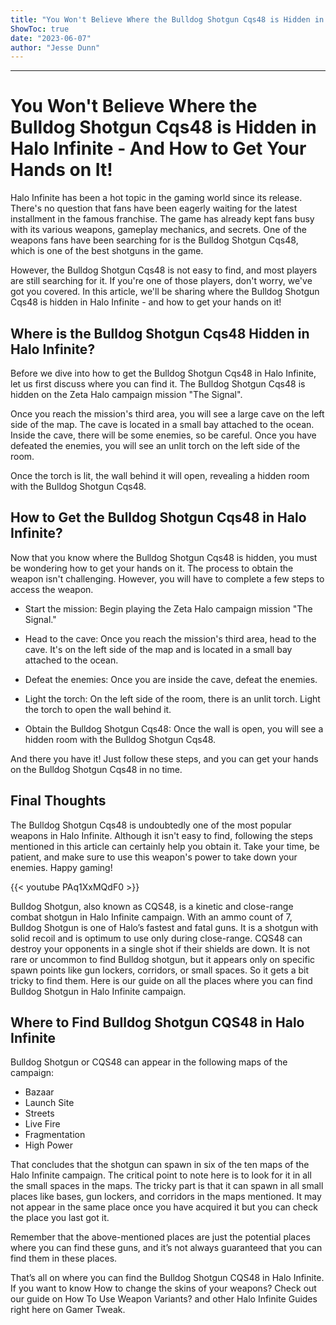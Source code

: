 ```yaml
---
title: "You Won't Believe Where the Bulldog Shotgun Cqs48 is Hidden in Halo Infinite - And How to Get Your Hands on It!"
ShowToc: true 
date: "2023-06-07"
author: "Jesse Dunn"
---
```

*****
# You Won't Believe Where the Bulldog Shotgun Cqs48 is Hidden in Halo Infinite - And How to Get Your Hands on It!

Halo Infinite has been a hot topic in the gaming world since its release. There's no question that fans have been eagerly waiting for the latest installment in the famous franchise. The game has already kept fans busy with its various weapons, gameplay mechanics, and secrets. One of the weapons fans have been searching for is the Bulldog Shotgun Cqs48, which is one of the best shotguns in the game. 

However, the Bulldog Shotgun Cqs48 is not easy to find, and most players are still searching for it. If you're one of those players, don't worry, we've got you covered. In this article, we'll be sharing where the Bulldog Shotgun Cqs48 is hidden in Halo Infinite - and how to get your hands on it!

## Where is the Bulldog Shotgun Cqs48 Hidden in Halo Infinite?

Before we dive into how to get the Bulldog Shotgun Cqs48 in Halo Infinite, let us first discuss where you can find it. The Bulldog Shotgun Cqs48 is hidden on the Zeta Halo campaign mission "The Signal". 

Once you reach the mission's third area, you will see a large cave on the left side of the map. The cave is located in a small bay attached to the ocean. Inside the cave, there will be some enemies, so be careful. Once you have defeated the enemies, you will see an unlit torch on the left side of the room.

Once the torch is lit, the wall behind it will open, revealing a hidden room with the Bulldog Shotgun Cqs48.

## How to Get the Bulldog Shotgun Cqs48 in Halo Infinite?

Now that you know where the Bulldog Shotgun Cqs48 is hidden, you must be wondering how to get your hands on it. The process to obtain the weapon isn't challenging. However, you will have to complete a few steps to access the weapon.

- Start the mission: Begin playing the Zeta Halo campaign mission "The Signal."

- Head to the cave: Once you reach the mission's third area, head to the cave. It's on the left side of the map and is located in a small bay attached to the ocean.

- Defeat the enemies: Once you are inside the cave, defeat the enemies.

- Light the torch: On the left side of the room, there is an unlit torch. Light the torch to open the wall behind it.

- Obtain the Bulldog Shotgun Cqs48: Once the wall is open, you will see a hidden room with the Bulldog Shotgun Cqs48.

And there you have it! Just follow these steps, and you can get your hands on the Bulldog Shotgun Cqs48 in no time.

## Final Thoughts

The Bulldog Shotgun Cqs48 is undoubtedly one of the most popular weapons in Halo Infinite. Although it isn't easy to find, following the steps mentioned in this article can certainly help you obtain it. Take your time, be patient, and make sure to use this weapon's power to take down your enemies. Happy gaming!

{{< youtube PAq1XxMQdF0 >}} 



Bulldog Shotgun, also known as CQS48, is a kinetic and close-range combat shotgun in Halo Infinite campaign. With an ammo count of 7, Bulldog Shotgun is one of Halo’s fastest and fatal guns. It is a shotgun with solid recoil and is optimum to use only during close-range. CQS48 can destroy your opponents in a single shot if their shields are down. It is not rare or uncommon to find Bulldog shotgun, but it appears only on specific spawn points like gun lockers, corridors, or small spaces. So it gets a bit tricky to find them. Here is our guide on all the places where you can find Bulldog Shotgun in Halo Infinite campaign.
 
## Where to Find Bulldog Shotgun CQS48 in Halo Infinite
 

 
Bulldog Shotgun or CQS48 can appear in the following maps of the campaign:
 
- Bazaar
 - Launch Site
 - Streets
 - Live Fire
 - Fragmentation
 - High Power

 
That concludes that the shotgun can spawn in six of the ten maps of the Halo Infinite campaign. The critical point to note here is to look for it in all the small spaces in the maps. The tricky part is that it can spawn in all small places like bases, gun lockers, and corridors in the maps mentioned. It may not appear in the same place once you have acquired it but you can check the place you last got it.
 
Remember that the above-mentioned places are just the potential places where you can find these guns, and it’s not always guaranteed that you can find them in these places.
 
That’s all on where you can find the Bulldog Shotgun CQS48 in Halo Infinite. If you want to know How to change the skins of your weapons? Check out our guide on How To Use Weapon Variants? and other Halo Infinite Guides right here on Gamer Tweak.




